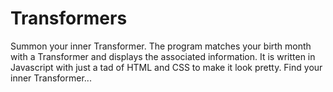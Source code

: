 # Transformers

Summon your inner Transformer. The program matches your birth month with a Transformer and displays the associated information. It is written in Javascript with just a tad of HTML and CSS to make it look pretty. Find your inner Transformer...